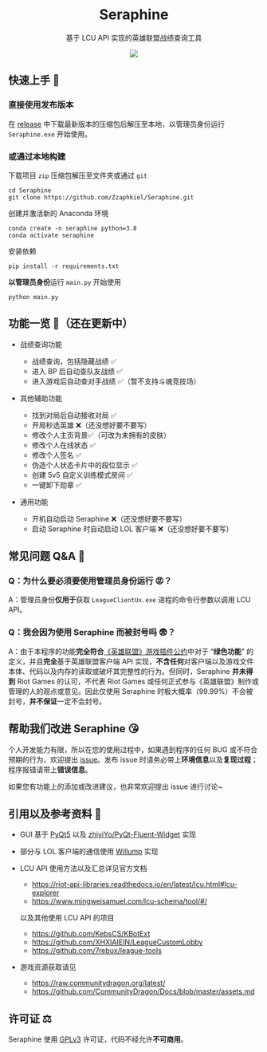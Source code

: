 <h1 align='center'>
    Seraphine
</h1>
<p align='center'>
    基于 LCU API 实现的英雄联盟战绩查询工具
</p>

<p align='center'><img src="https://github.com/Zzaphkiel/Seraphine/assets/60383222/aea50a9d-09a6-46a9-9385-377019f2d071" align="center" /></p>

## 快速上手 🤗
### 直接使用发布版本
在 [release](https://github.com/Zzaphkiel/Seraphine/releases/latest) 中下载最新版本的压缩包后解压至本地，以管理员身份运行 `Seraphine.exe` 开始使用。
### 或通过本地构建
下载项目 `zip` 压缩包解压至文件夹或通过 `git`
```shell
cd Seraphine
git clone https://github.com/Zzaphkiel/Seraphine.git
```
创建并激活新的 Anaconda 环境
```shell
conda create -n seraphine python=3.8
conda activate seraphine
```
安装依赖
```shell
pip install -r requirements.txt
```
**以管理员身份**运行 `main.py` 开始使用
```shell
python main.py
```
## 功能一览 🥰（还在更新中）
- 战绩查询功能
  - 战绩查询，包括隐藏战绩 ✅
  - 进入 BP 后自动查队友战绩 ✅
  - 进入游戏后自动查对手战绩 ✅（暂不支持斗魂竞技场）

- 其他辅助功能
  - 找到对局后自动接收对局 ✅
  - 开局秒选英雄 ❌（还没想好要不要写）
  - 修改个人主页背景✅（可改为未拥有的皮肤）
  - 修改个人在线状态 ✅
  - 修改个人签名 ✅
  - 伪造个人状态卡片中的段位显示 ✅
  - 创建 5v5 自定义训练模式房间 ✅
  - 一键卸下勋章 ✅

- 通用功能
  - 开机自动启动 Seraphine ❌（还没想好要不要写）
  - 启动 Seraphine 时自动启动 LOL 客户端 ❌（还没想好要不要写）

## 常见问题 Q&A 🤨
### Q：为什么要必须要使用管理员身份运行 😡？

A：管理员身份**仅用于**获取 `LeagueClientUx.exe` 进程的命令行参数以调用 LCU API。

### Q：我会因为使用 Seraphine 而被封号吗 😨？

A：由于本程序的功能**完全符合**[《英雄联盟》游戏插件公约](https://lol.qq.com/webplat/info/news_version3/152/4579/4581/m3106/201509/381618.shtml)中对于 “**绿色功能**” 的定义，并且**完全**基于英雄联盟客户端 API 实现，**不含任何**对客户端以及游戏文件本体、代码以及内存的读取或破坏其完整性的行为。但同时，Seraphine **并未得到** Riot Games 的认可，不代表 Riot Games 或任何正式参与《英雄联盟》制作或管理的人的观点或意见。因此仅使用 Seraphine 时极大概率（99.99%）不会被封号，**并不保证**一定不会封号。


## 帮助我们改进 Seraphine 😘
个人开发能力有限，所以在您的使用过程中，如果遇到程序的任何 BUG 或不符合预期的行为，欢迎提出 [issue](https://github.com/Zzaphkiel/Seraphine/issues)。发布 issue 时请务必带上**环境信息**以及**复现过程**；程序报错请带上**错误信息**。

如果您有功能上的添加或改进建议，也非常欢迎提出 issue 进行讨论~


## 引用以及参考资料 👀
- GUI 基于 [PyQt5](https://www.riverbankcomputing.com/software/pyqt/) 以及 [zhiyiYo/PyQt-Fluent-Widget](https://github.com/zhiyiYo/PyQt-Fluent-Widgets) 实现
- 部分与 LOL 客户端的通信使用 [Willump](https://github.com/elliejs/Willump) 实现
- LCU API 使用方法以及汇总详见官方文档
  - https://riot-api-libraries.readthedocs.io/en/latest/lcu.html#lcu-explorer
  - https://www.mingweisamuel.com/lcu-schema/tool/#/

  以及其他使用 LCU API 的项目
  - https://github.com/KebsCS/KBotExt
  - https://github.com/XHXIAIEIN/LeagueCustomLobby
  - https://github.com/7rebux/league-tools

- 游戏资源获取请见
  - https://raw.communitydragon.org/latest/
  - https://github.com/CommunityDragon/Docs/blob/master/assets.md


## 许可证 ⚖️
Seraphine 使用 [GPLv3](https://github.com/Zzaphkiel/Seraphine/blob/main/LICENSE) 许可证，代码不经允许**不可商用**。
